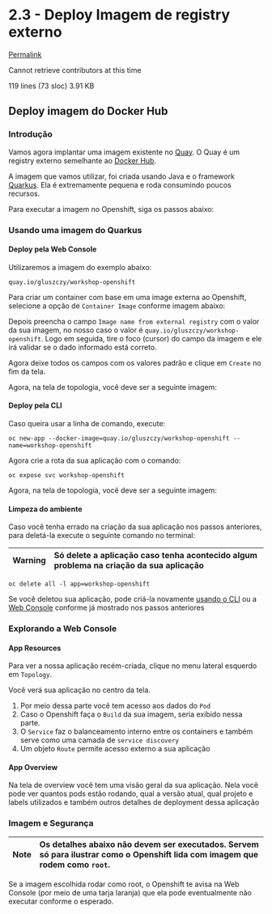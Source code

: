 # 2.3 - Deploy Imagem de registry externo

[Permalink](https://github.com/redhatbsb/test-drive-openshift/blob/8ce43c5cb511571d907947f2d78a595d00910586/parte-2-openshift-4x/deploy-imagem-external-registry.adoc)

Cannot retrieve contributors at this time

 119 lines \(73 sloc\) 3.91 KB

## Deploy imagem do Docker Hub <a id="user-content-deploy-imagem-do-docker-hub"></a>

### Introdução <a id="user-content-introdu&#xE7;&#xE3;o"></a>

Vamos agora implantar uma imagem existente no [Quay](http://quay.io/). O Quay é um registry externo semelhante ao [Docker Hub](https://hub.docker.com/).

A imagem que vamos utilizar, foi criada usando Java e o framework [Quarkus](https://quarkus.io/). Ela é extremamente pequena e roda consumindo poucos recursos.

Para executar a imagem no Openshift, siga os passos abaixo:

### Usando uma imagem do Quarkus <a id="user-content-escolha-a-imagem"></a>

#### Deploy pela Web Console <a id="user-content-deploy-web-console"></a>

Utilizaremos a imagem do exemplo abaixo:

```text
quay.io/gluszczy/workshop-openshift
```

Para criar um container com base em uma image externa ao Openshift, selecione a opção de `Container Image` conforme imagem abaixo:

Depois preencha o campo `Image name from external registry` com o valor da sua imagem, no nosso caso o valor é `quay.io/gluszczy/workshop-openshift`. Logo em seguida, tire o foco \(cursor\) do campo da imagem e ele irá validar se o dado informado está correto.

Agora deixe todos os campos com os valores padrão e clique em `Create` no fim da tela.

Agora, na tela de topologia, você deve ser a seguinte imagem:

#### Deploy pela CLI <a id="user-content-deploy-cli"></a>

Caso queira usar a linha de comando, execute:

```text
oc new-app --docker-image=quay.io/gluszczy/workshop-openshift --name=workshop-openshift
```

Agora crie a rota da sua aplicação com o comando:

```text
oc expose svc workshop-openshift
```

Agora, na tela de topologia, você deve ser a seguinte imagem:

#### Limpeza do ambiente <a id="user-content-limpeza-do-ambiente"></a>

Caso você tenha errado na criação da sua aplicação nos passos anteriores, para deletá-la execute o seguinte comando no terminal:

| Warning |  Só delete a aplicação caso tenha acontecido algum problema na criação da sua aplicação |
| :--- | :--- |


```text
oc delete all -l app=workshop-openshift
```

Se você deletou sua aplicação, pode criá-la novamente [usando o CLI]() ou a [Web Console]() conforme já mostrado nos passos anteriores

### Explorando a Web Console <a id="user-content-explorando-a-gui-do-pod"></a>

#### App Resources <a id="user-content-app-resources"></a>

Para ver a nossa aplicação recém-criada, clique no menu lateral esquerdo em `Topology`.

Você verá sua aplicação no centro da tela.

1. Por meio dessa parte você tem acesso aos dados do `Pod`
2. Caso o Openshift faça o `Build` da sua imagem, seria exibido nessa parte.
3. O `Service` faz o balanceamento interno entre os containers e também serve como uma camada de `service discovery`
4. Um objeto `Route` permite acesso externo a sua aplicação

#### App Overview <a id="user-content-app-overview"></a>

Na tela de overview você tem uma visão geral da sua aplicação. Nela você pode ver quantos pods estão rodando, qual a versão atual, qual projeto e labels utilizados e também outros detalhes de deployment dessa aplicação

### Imagem e Segurança <a id="user-content-imagem-e-seguran&#xE7;a"></a>

| Note |  Os detalhes abaixo não devem ser executados. Servem só para ilustrar como o Openshift lida com imagem que rodem como `root`. |
| :--- | :--- |


Se a imagem escolhida rodar como root, o Openshift te avisa na Web Console \(por meio de uma tarja laranja\) que ela pode eventualmente não executar conforme o esperado.

